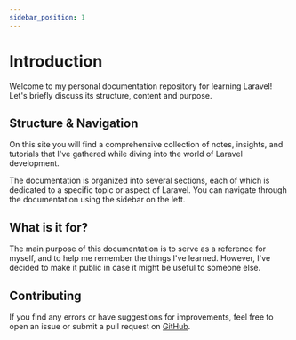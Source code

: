 ```yaml
---
sidebar_position: 1
---
```


# Introduction

Welcome to my personal documentation repository for learning Laravel! Let's briefly discuss its structure, content and purpose.

## Structure & Navigation

On this site you will find a comprehensive collection of notes, insights, and tutorials that I've gathered while diving into the world of Laravel development.

The documentation is organized into several sections, each of which is dedicated to a specific topic or aspect of Laravel. You can navigate through the documentation using the sidebar on the left.

## What is it for?

The main purpose of this documentation is to serve as a reference for myself, and to help me remember the things I've learned. However, I've decided to make it public in case it might be useful to someone else.

## Contributing

If you find any errors or have suggestions for improvements, feel free to open an issue or submit a pull request on [GitHub](https://github.com/HMZElidrissi/laravel-in-action).